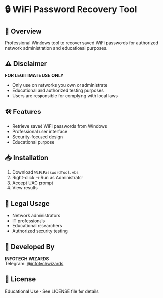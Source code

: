 # 🔒 WiFi Password Recovery Tool

## 🚀 Overview
Professional Windows tool to recover saved WiFi passwords for authorized network administration and educational purposes.

## ⚠️ Disclaimer
**FOR LEGITIMATE USE ONLY**
- Only use on networks you own or administrate
- Educational and authorized testing purposes
- Users are responsible for complying with local laws

## 🛠️ Features
- Retrieve saved WiFi passwords from Windows
- Professional user interface  
- Security-focused design
- Educational purpose

## 📥 Installation
1. Download `WiFiPasswordTool.vbs`
2. Right-click → Run as Administrator
3. Accept UAC prompt
4. View results

## 🎯 Legal Usage
- Network administrators
- IT professionals
- Educational researchers
- Authorized security testing

## 👥 Developed By
**INFOTECH WIZARDS**  
Telegram: [@infotechwizards](https://t.me/infotechwizards)

## 📜 License
Educational Use - See LICENSE file for details